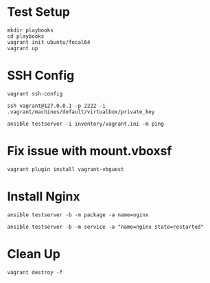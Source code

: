 
# Test Setup

````
mkdir playbooks
cd playbooks
vagrant init ubuntu/focal64
vagrant up
````

# SSH Config
````
vagrant ssh-config

ssh vagrant@127.0.0.1 -p 2222 -i .vagrant/machines/default/virtualbox/private_key

ansible testserver -i inventory/vagrant.ini -m ping

````

# Fix issue with mount.vboxsf

````
vagrant plugin install vagrant-vbguest
````

# Install Nginx

````
ansible testserver -b -m package -a name=nginx

ansible testserver -b -m service -a "name=nginx state=restarted"

````


# Clean Up
````
vagrant destroy -f
````


